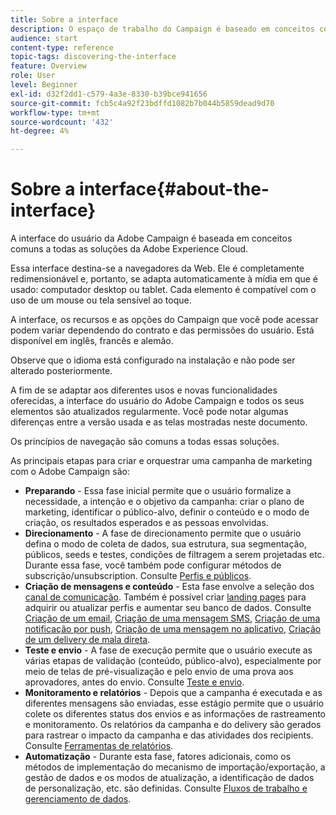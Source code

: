 ```yaml
---
title: Sobre a interface
description: O espaço de trabalho do Campaign é baseado em conceitos comuns a todas as soluções da Adobe Experience Cloud.
audience: start
content-type: reference
topic-tags: discovering-the-interface
feature: Overview
role: User
level: Beginner
exl-id: d32f2dd1-c579-4a3e-8330-b39bce941656
source-git-commit: fcb5c4a92f23bdffd1082b7b044b5859dead9d70
workflow-type: tm+mt
source-wordcount: '432'
ht-degree: 4%

---
```


# Sobre a interface{#about-the-interface}

A interface do usuário da Adobe Campaign é baseada em conceitos comuns a todas as soluções da Adobe Experience Cloud.

Essa interface destina-se a navegadores da Web. Ele é completamente redimensionável e, portanto, se adapta automaticamente à mídia em que é usado: computador desktop ou tablet. Cada elemento é compatível com o uso de um mouse ou tela sensível ao toque.

A interface, os recursos e as opções do Campaign que você pode acessar podem variar dependendo do contrato e das permissões do usuário. Está disponível em inglês, francês e alemão.

Observe que o idioma está configurado na instalação e não pode ser alterado posteriormente.

A fim de se adaptar aos diferentes usos e novas funcionalidades oferecidas, a interface do usuário do Adobe Campaign e todos os seus elementos são atualizados regularmente. Você pode notar algumas diferenças entre a versão usada e as telas mostradas neste documento.

Os princípios de navegação são comuns a todas essas soluções.

As principais etapas para criar e orquestrar uma campanha de marketing com o Adobe Campaign são:

* **Preparando** - Essa fase inicial permite que o usuário formalize a necessidade, a intenção e o objetivo da campanha: criar o plano de marketing, identificar o público-alvo, definir o conteúdo e o modo de criação, os resultados esperados e as pessoas envolvidas.
* **Direcionamento** - A fase de direcionamento permite que o usuário defina o modo de coleta de dados, sua estrutura, sua segmentação, públicos, seeds e testes, condições de filtragem a serem projetadas etc. Durante essa fase, você também pode configurar métodos de subscrição/unsubscription. Consulte [Perfis e públicos](../../audiences/using/about-profiles.md).
* **Criação de mensagens e conteúdo** - Esta fase envolve a seleção dos [canal de comunicação](../../channels/using/get-started-communication-channels.md). Também é possível criar [landing pages](../../channels/using/getting-started-with-landing-pages.md) para adquirir ou atualizar perfis e aumentar seu banco de dados. Consulte [Criação de um email](../../channels/using/creating-an-email.md), [Criação de uma mensagem SMS](../../channels/using/creating-an-sms-message.md), [Criação de uma notificação por push](../../channels/using/preparing-and-sending-a-push-notification.md), [Criação de uma mensagem no aplicativo](../../channels/using/about-in-app-messaging.md), [Criação de um delivery de mala direta](../../channels/using/creating-the-direct-mail.md).
* **Teste e envio** - A fase de execução permite que o usuário execute as várias etapas de validação (conteúdo, público-alvo), especialmente por meio de telas de pré-visualização e pelo envio de uma prova aos aprovadores, antes do envio. Consulte [Teste e envio](../../sending/using/get-started-sending-messages.md).
* **Monitoramento e relatórios** - Depois que a campanha é executada e as diferentes mensagens são enviadas, esse estágio permite que o usuário colete os diferentes status dos envios e as informações de rastreamento e monitoramento. Os relatórios da campanha e do delivery são gerados para rastrear o impacto da campanha e das atividades dos recipients. Consulte [Ferramentas de relatórios](../../reporting/using/about-dynamic-reports.md).
* **Automatização** - Durante esta fase, fatores adicionais, como os métodos de implementação do mecanismo de importação/exportação, a gestão de dados e os modos de atualização, a identificação de dados de personalização, etc. são definidas. Consulte [Fluxos de trabalho e gerenciamento de dados](../../automating/using/get-started-workflows.md).

